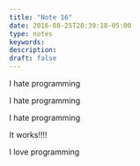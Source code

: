 ```yaml
---
title: "Note 16"
date: 2016-08-25T20:39:18-05:00
type: notes
keywords:
description:
draft: false
---
```

[comment]: # (A note is any quick thought, quote, one-liners or a simple tweet. )

I hate programming

I hate programming  

I hate programming

It works!!!!

I love programming
